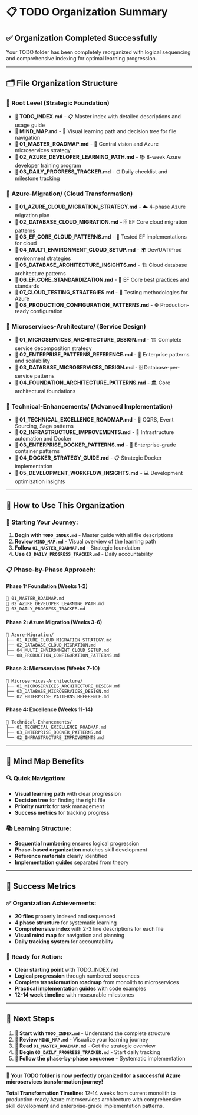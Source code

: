 # 📋 TODO Organization Summary

## ✅ **Organization Completed Successfully**

Your TODO folder has been completely reorganized with logical sequencing and comprehensive indexing for optimal learning progression.

---

## 🗂️ **File Organization Structure**

### **📁 Root Level (Strategic Foundation)**
- **📄 TODO_INDEX.md** - 📋 Master index with detailed descriptions and usage guide
- **📄 MIND_MAP.md** - 🧠 Visual learning path and decision tree for file navigation
- **📄 01_MASTER_ROADMAP.md** - 🎯 Central vision and Azure microservices strategy
- **📄 02_AZURE_DEVELOPER_LEARNING_PATH.md** - 📚 8-week Azure developer training program
- **📄 03_DAILY_PROGRESS_TRACKER.md** - ⏰ Daily checklist and milestone tracking

### **📁 Azure-Migration/ (Cloud Transformation)**
- **📄 01_AZURE_CLOUD_MIGRATION_STRATEGY.md** - ☁️ 4-phase Azure migration plan
- **📄 02_DATABASE_CLOUD_MIGRATION.md** - 🗄️ EF Core cloud migration patterns
- **📄 03_EF_CORE_CLOUD_PATTERNS.md** - 🔧 Tested EF implementations for cloud
- **📄 04_MULTI_ENVIRONMENT_CLOUD_SETUP.md** - 🌍 Dev/UAT/Prod environment strategies
- **📄 05_DATABASE_ARCHITECTURE_INSIGHTS.md** - 🏗️ Cloud database architecture patterns
- **📄 06_EF_CORE_STANDARDIZATION.md** - 📐 EF Core best practices and standards
- **📄 07_CLOUD_TESTING_STRATEGIES.md** - 🧪 Testing methodologies for Azure
- **📄 08_PRODUCTION_CONFIGURATION_PATTERNS.md** - ⚙️ Production-ready configuration

### **📁 Microservices-Architecture/ (Service Design)**
- **📄 01_MICROSERVICES_ARCHITECTURE_DESIGN.md** - 🏗️ Complete service decomposition strategy
- **📄 02_ENTERPRISE_PATTERNS_REFERENCE.md** - 🏢 Enterprise patterns and scalability
- **📄 03_DATABASE_MICROSERVICES_DESIGN.md** - 🗄️ Database-per-service patterns
- **📄 04_FOUNDATION_ARCHITECTURE_PATTERNS.md** - 🏛️ Core architectural foundations

### **📁 Technical-Enhancements/ (Advanced Implementation)**
- **📄 01_TECHNICAL_EXCELLENCE_ROADMAP.md** - 🚀 CQRS, Event Sourcing, Saga patterns
- **📄 02_INFRASTRUCTURE_IMPROVEMENTS.md** - 🔧 Infrastructure automation and Docker
- **📄 03_ENTERPRISE_DOCKER_PATTERNS.md** - 🐳 Enterprise-grade container patterns
- **📄 04_DOCKER_STRATEGY_GUIDE.md** - 📋 Strategic Docker implementation
- **📄 05_DEVELOPMENT_WORKFLOW_INSIGHTS.md** - 💻 Development optimization insights

---

## 🎯 **How to Use This Organization**

### **🚀 Starting Your Journey:**
1. **Begin with `TODO_INDEX.md`** - Master guide with all file descriptions
2. **Review `MIND_MAP.md`** - Visual overview of the learning path
3. **Follow `01_MASTER_ROADMAP.md`** - Strategic foundation
4. **Use `03_DAILY_PROGRESS_TRACKER.md`** - Daily accountability

### **📋 Phase-by-Phase Approach:**

#### **Phase 1: Foundation (Weeks 1-2)**
```
📄 01_MASTER_ROADMAP.md
📄 02_AZURE_DEVELOPER_LEARNING_PATH.md
📄 03_DAILY_PROGRESS_TRACKER.md
```

#### **Phase 2: Azure Migration (Weeks 3-6)**
```
📁 Azure-Migration/
├── 01_AZURE_CLOUD_MIGRATION_STRATEGY.md
├── 02_DATABASE_CLOUD_MIGRATION.md
├── 04_MULTI_ENVIRONMENT_CLOUD_SETUP.md
└── 08_PRODUCTION_CONFIGURATION_PATTERNS.md
```

#### **Phase 3: Microservices (Weeks 7-10)**
```
📁 Microservices-Architecture/
├── 01_MICROSERVICES_ARCHITECTURE_DESIGN.md
├── 03_DATABASE_MICROSERVICES_DESIGN.md
└── 02_ENTERPRISE_PATTERNS_REFERENCE.md
```

#### **Phase 4: Excellence (Weeks 11-14)**
```
📁 Technical-Enhancements/
├── 01_TECHNICAL_EXCELLENCE_ROADMAP.md
├── 03_ENTERPRISE_DOCKER_PATTERNS.md
└── 02_INFRASTRUCTURE_IMPROVEMENTS.md
```

---

## 🧠 **Mind Map Benefits**

### **🔍 Quick Navigation:**
- **Visual learning path** with clear progression
- **Decision tree** for finding the right file
- **Priority matrix** for task management
- **Success metrics** for tracking progress

### **📚 Learning Structure:**
- **Sequential numbering** ensures logical progression
- **Phase-based organization** matches skill development
- **Reference materials** clearly identified
- **Implementation guides** separated from theory

---

## 🎯 **Success Metrics**

### **✅ Organization Achievements:**
- **20 files** properly indexed and sequenced
- **4 phase structure** for systematic learning
- **Comprehensive index** with 2-3 line descriptions for each file
- **Visual mind map** for navigation and planning
- **Daily tracking system** for accountability

### **🚀 Ready for Action:**
- **Clear starting point** with TODO_INDEX.md
- **Logical progression** through numbered sequences
- **Complete transformation roadmap** from monolith to microservices
- **Practical implementation guides** with code examples
- **12-14 week timeline** with measurable milestones

---

## 🎯 **Next Steps**

1. **📖 Start with `TODO_INDEX.md`** - Understand the complete structure
2. **🧠 Review `MIND_MAP.md`** - Visualize your learning journey
3. **🎯 Read `01_MASTER_ROADMAP.md`** - Get the strategic overview
4. **📅 Begin `03_DAILY_PROGRESS_TRACKER.md`** - Start daily tracking
5. **🚀 Follow the phase-by-phase sequence** - Systematic implementation

---

**🎉 Your TODO folder is now perfectly organized for a successful Azure microservices transformation journey!**

**Total Transformation Timeline:** 12-14 weeks from current monolith to production-ready Azure microservices architecture with comprehensive skill development and enterprise-grade implementation patterns.
